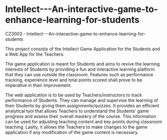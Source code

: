 # Intellect---An-interactive-game-to-enhance-learning-for-students

CZ3003 - Intellect---An-interactive-game-to-enhance-learning-for-students


This project consists of the Intellect Game Application for the Students and a Web App for the
Teachers.

The game application is meant for Students and aims to revive the learning interests of Students by
providing a fun and interactive learning platform that they can use outside the classroom. Features
such as performance tracking, experience level and total points scored shall prove to be imperative
in their improvement.

The web application is to be used by Teachers/instructors to track performance of Students. They
can manage and supervise the learning of their Students by giving them assignments/quizzes. It
provides an efficient analytical tool that allows Teachers to understand the Students’ game progress
and assess their overall mastery of the course. This information can be used for adjusting teaching
content and key points during classroom teaching. Lastly, it allows the Teachers to make changes to
the game application if any modification of the game content is necessary.

